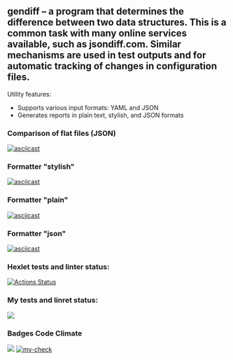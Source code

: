 ## gendiff – a program that determines the difference between two data structures. This is a common task with many online services available, such as jsondiff.com. Similar mechanisms are used in test outputs and for automatic tracking of changes in configuration files.

Utility features:

- Supports various input formats: YAML and JSON
- Generates reports in plain text, stylish, and JSON formats

### Comparison of flat files (JSON)
[![asciicast](https://asciinema.org/a/yMr990f3pQIlCHG5mN63C2Clm.svg)](https://asciinema.org/a/yMr990f3pQIlCHG5mN63C2Clm)

### Formatter "stylish"
[![asciicast](https://asciinema.org/a/OVH4IUv5dgo1Tb87pp5YLod8K.svg)](https://asciinema.org/a/OVH4IUv5dgo1Tb87pp5YLod8K)

### Formatter "plain"
[![asciicast](https://asciinema.org/a/bVNvM4CfASayBmI4lRIL8J3XT.svg)](https://asciinema.org/a/bVNvM4CfASayBmI4lRIL8J3XT)

### Formatter "json"
[![asciicast](https://asciinema.org/a/QM1sFlRyoC6fS6lvKzLt5VVTn.svg)](https://asciinema.org/a/QM1sFlRyoC6fS6lvKzLt5VVTn)

### Hexlet tests and linter status:
[![Actions Status](https://github.com/sergeycherkasovv/java-project-71/actions/workflows/hexlet-check.yml/badge.svg)](https://github.com/sergeycherkasovv/java-project-71/actions)

### My tests and linret status:
<a href="https://codeclimate.com/github/sergeycherkasovv/java-project-71/maintainability"><img src="https://api.codeclimate.com/v1/badges/9cfade9e6fd2faaff27b/maintainability" /></a>

### Badges Code Climate
<a href="https://codeclimate.com/github/sergeycherkasovv/java-project-71/test_coverage"><img src="https://api.codeclimate.com/v1/badges/9cfade9e6fd2faaff27b/test_coverage" /></a>
[![my-check](https://github.com/sergeycherkasovv/java-project-71/actions/workflows/main.yml/badge.svg)](https://github.com/sergeycherkasovv/java-project-71/actions/workflows/main.yml)
